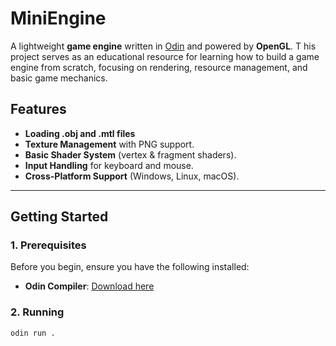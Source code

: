 # MiniEngine

A lightweight **game engine** written in [Odin](https://odin-lang.org/) and powered by **OpenGL**. T
his project serves as an educational resource for learning how to build a game engine from scratch, 
focusing on rendering, resource management, and basic game mechanics.

## Features

- **Loading .obj and .mtl files**
- **Texture Management** with PNG support.
- **Basic Shader System** (vertex & fragment shaders).
- **Input Handling** for keyboard and mouse.
- **Cross-Platform Support** (Windows, Linux, macOS).

---

## Getting Started

### **1. Prerequisites**

Before you begin, ensure you have the following installed:

- **Odin Compiler**: [Download here](https://odin-lang.org/download/)

### **2. Running**

`odin run .`
